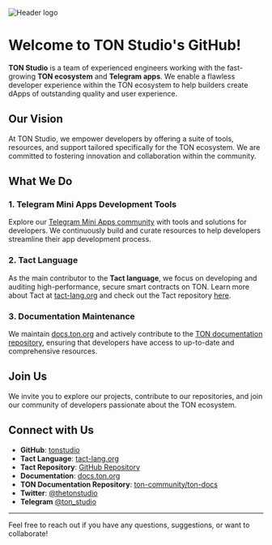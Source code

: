 ![Header logo](https://github.com/user-attachments/assets/419bb15e-d0f1-4ed2-9a68-2c3cd483891d)

# Welcome to TON Studio's GitHub!

**TON Studio** is a team of experienced engineers working with the fast-growing **TON ecosystem** and **Telegram apps**. We enable a flawless developer experience within the TON ecosystem to help builders create dApps of outstanding quality and user experience.

## Our Vision

At TON Studio, we empower developers by offering a suite of tools, resources, and support tailored specifically for the TON ecosystem. We are committed to fostering innovation and collaboration within the community.

## What We Do

### 1. **Telegram Mini Apps Development Tools**
Explore our [Telegram Mini Apps community](https://github.com/telegram-mini-apps) with tools and solutions for developers. We continuously build and curate resources to help developers streamline their app development process.

### 2. **Tact Language**
As the main contributor to the **Tact language**, we focus on developing and auditing high-performance, secure smart contracts on TON. Learn more about Tact at [tact-lang.org](https://tact-lang.org/) and check out the Tact repository [here](https://github.com/tact-lang).

### 3. **Documentation Maintenance**
We maintain [docs.ton.org](https://docs.ton.org) and actively contribute to the [TON documentation repository](https://github.com/ton-community/ton-docs), ensuring that developers have access to up-to-date and comprehensive resources.

## Join Us

We invite you to explore our projects, contribute to our repositories, and join our community of developers passionate about the TON ecosystem. 

## Connect with Us

- **GitHub**: [tonstudio](https://github.com/tonstudio)
- **Tact Language**: [tact-lang.org](https://tact-lang.org/)
- **Tact Repository**: [GitHub Repository](https://github.com/tact-lang)
- **Documentation**: [docs.ton.org](https://docs.ton.org)
- **TON Documentation Repository**: [ton-community/ton-docs](https://github.com/ton-community/ton-docs)
- **Twitter**: [@thetonstudio](https://x.com/thetonstudio)
- **Telegram** [@ton_studio](https://t.me/ton_studio)

---

Feel free to reach out if you have any questions, suggestions, or want to collaborate!
